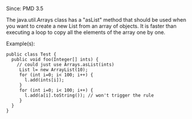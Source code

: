 Since: PMD 3.5

The java.util.Arrays class has a &quot;asList&quot; method that should be used when you want to create a new List from
an array of objects. It is faster than executing a loop to copy all the elements of the array one by one.

Example(s):
```
public class Test {
  public void foo(Integer[] ints) {
    // could just use Arrays.asList(ints)
     List l= new ArrayList(10);
     for (int i=0; i< 100; i++) {
       l.add(ints[i]);
     }
     for (int i=0; i< 100; i++) {
       l.add(a[i].toString()); // won't trigger the rule
     }
  }
}
```
